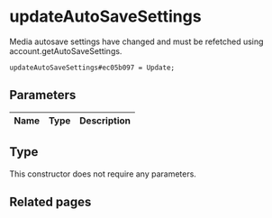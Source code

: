 # updateAutoSaveSettings
Media autosave settings have changed and must be refetched using account.getAutoSaveSettings.

```
updateAutoSaveSettings#ec05b097 = Update;
```

## Parameters
| Name | Type | Description |
| ---- | :----: | ----------- |


## Type
This constructor does not require any parameters.

## Related pages
